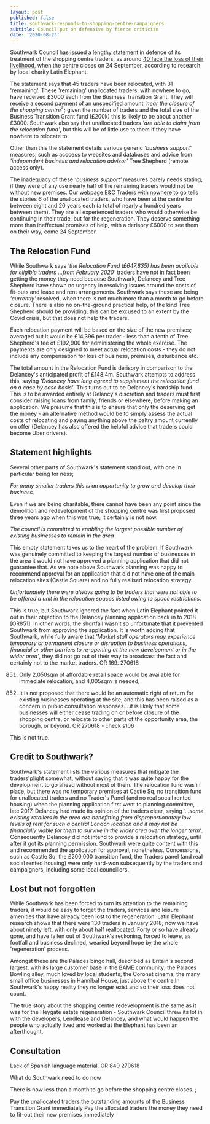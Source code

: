 ```yaml
---
layout: post
published: false
title: southwark-responds-to-shopping-centre-campaigners
subtitle: Council put on defensive by fierce criticism
date: '2020-08-23'
---
```

 

Southwark Council has issued a [lengthy statement](https://www.southwark.gov.uk/regeneration/elephant-and-castle?chapter=13) in defence of its treatment of the shopping centre traders, as around [40 face the loss of their livelihood](https://latinelephant.org/displaced-traders-with-no-relocation/#Sayed), when the centre closes on 24 September, according to research by local charity Latin Elephant.  

The statement says that 45 traders have been relocated, with 31 'remaining'.  These 'remaining' unallocated traders, with nowhere to go, have received £3000 each from the Business Transition Grant.  They will receive a second payment of an unspecified amount _'near the closure of the shopping centre'_ ;  given the number of traders and the total size of the Business Transition Grant fund (£200k) this is likely to be about another £3000.  Southwark also say that unallocated traders _'are able to claim from the relocation fund'_, but this will be of little use to them if they have nowhere to relocate to.

Other than this the statement details various generic _'business support'_ measures, such as acccess to websites and databases and advice from _'independent business and relocation advisor'_ Tree Shepherd (remote access only).

The inadequacy of these _'business support'_ measures barely needs stating; if they were of any use nearly half of the remaining traders would not be without new premises.  Our webpage [E&C Traders with nowhere to go](http://35percent.org/traders-expelled-by-regeneration/) tells the stories 6 of the unallocated traders, who have been at the centre for between eight and 20 years each (a total of nearly a hundred years between them). They are all experienced traders who would otherwise be continuing in their trade, but for the regeneration.  They deserve something more than ineffectual promises of help, with a derisory £6000 to see them on their way, come 24 September.

## The Relocation Fund

While Southwark says _'the Relocation Fund (£647,835) has been available for eligible traders ...from February 2020'_ traders have not in fact been getting the money they need because Southwark, Delancey and Tree Shepherd have shown no urgency in resolving issues around the costs of fit-outs and lease and rent arrangements.  Southwark says these are being _'currently'_ resolved, when there is not much more than a month to go before closure.  There is also no on-the-ground practical help, of the kind Tree Shepherd should be providing; this can be excused to an extent by the Covid crisis, but that does not help the traders.

Each relocation payment will be based on the size of the new premises; averaged out it would be £14,396 per trader - less than a tenth of Tree Shepherd's fee of £192,900 for administering the whole exercise.  The payments are only designed to meet actual relocation costs - they do not include any compensation for loss of business, premises, disturbance etc.

The total amount in the Relocation Fund is derisory in comparison to the Delancey's anticipated profit of £148.4m. Southwark attempts to address this, saying _'Delancey have long agreed to supplement the relocation fund on a case by case basis'_.  This turns out to be Delancey's hardship fund. This is to be awarded entirely at Delancy's discretion and traders must first consider raising loans from family, friends or elsewhere, before making an application.  We presume that this is to ensure that only the deserving get the money - an alternative method would be to simply assess the actual costs of relocating and paying anything above the paltry amount currently on offer (Delancey has also offered the helpful advice that traders could become Uber drivers).

## Statement highlights

Several other parts of Southwark's statement stand out, with one in particular being for ness;

_For many smaller traders this is an opportunity to grow and develop their business._

Even if we are being charitable, there cannot have been any point since the demolition and redevelopment of the shopping centre was first proposed three years ago when this was true; it certainly is not now.

_The council is committed to enabling the largest possible number of existing businesses to remain in the area_ 

This empty statement takes us to the heart of the problem.  If Southwark was genuinely committed to keeping the largest number of businesses in the area it would not have approved a planning application that did not guarantee that.  As we note above Southwark planning was happy to recommend approval for an application that did not have one of the main relocation sites (Castle Square) and no fully realised relocation strategy.

_Unfortunately there were always going to be traders that were not able to be offered a unit in
the relocation spaces listed owing to space restrictions._

This is true, but Southwark ignored the fact when Latin Elephant pointed it out in their objection to the Delancey planning application back in to 2018 [OR851].  In other words, the shortfall wasn't so unfortunate that it prevented Southwark from approving the application.  It is worth adding that Southwark, while fully aware that  _'Market stall operators may experience temporary or permanent closure or disruption to business operations, financial or other barriers to re-opening at the new development or in the wider area'_, they did not go out of their way to broadcast the fact and certainly not to the market traders. OR 169. 270618 

851. Only 2,050sqm of affordable retail space would be available for immediate relocation,
and 4,005sqm is needed;


235. It is not proposed that there would be an automatic right of return for existing businesses operating at the site, and this has been raised as a concern in public consultation responses....it is likely that some businesses will either cease trading on or before closure of the shopping centre, or relocate to other parts of the opportunity area, the borough, or beyond. OR 270618 - check s106

This is not true.  
## Credit to Southwark?

Southwark's statement lists the various measures that mitigate the traders'plight somewhat, without saying that it was quite happy for the development to go ahead without most of them.  The relocation fund was in place, but there was no temporary premises at Castle Sq, no transition fund for unallocated traders and no Trader's Panel (and no real socail rented housing) when the planning application first went to planning committee, late 2017.  Delancey had made its opinion of the traders clear, saying _‘…some existing retailers in the area are benefitting from disproportionately low levels of rent for such a central London location and it may not be financially viable for them to survive in the wider area over the longer term’_.  Consequently Delancey did not intend to provide a relocation strategy, until after it got its planning permission.  Southwark were quite content with this and recommended the application for approval, nonetheless.  Concessions, such as Castle Sq, the £200,000 transition fund, the Traders panel (and real social rented housing) were only hard-won subsequently by the traders and campaigners, including some local councillors.

## Lost but not forgotten

While Southwark has been forced to turn its attention to the remaining traders, it would be easy to forget the traders, services and leisure amenities that have already been lost to the regeneration.  Latin Elephant research shows that there were 130 traders in January 2018; now we have about ninety left, with only about half reallocated.  Forty or so have already gone, and have fallen out of Southwark's reckoning, forced to leave, as footfall and business declined, wearied beyond hope by the whole 'regeneration' process.

Amongst these are the Palaces bingo hall, described as Britain's second largest, with its large customer base in the BAME community; the Palaces Bowling alley, much loved by local students; the Coronet cinema; the many small office businesses in Hannibal House, just above the centre.In Southwark's happy reality they no longer exist and so their loss does not count.

The true story about the shopping centre redevelopment is the same as it was for the Heygate estate regeneration - Southwark Council threw its lot in with the developers, Lendlease and Delancey, and what would happen the people who actually lived and worked at the Elephant has been an afterthought.

## Consultation

Lack of Spanish language material. OR 849 270618

What do Southwark need to do now

There is now less than a month to go before the shopping centre closes.  ; 

Pay the unallocated traders the outstanding amounts of the Business Transition Grant immediately 
Pay the allocated traders the money they need to fit-out their new premises immediately
